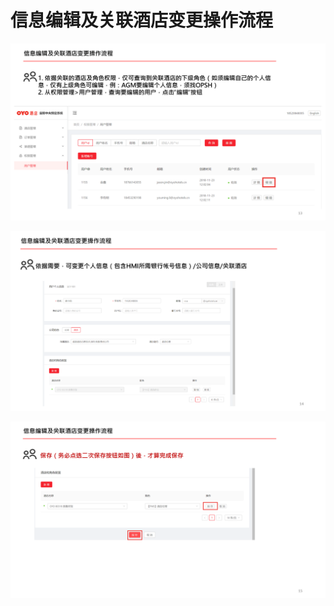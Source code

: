 # 信息编辑及关联酒店变更操作流程

![](../../../.gitbook/assets/image%20%2869%29.png)

![](../../../.gitbook/assets/image%20%2834%29.png)

![](../../../.gitbook/assets/image%20%28142%29.png)

